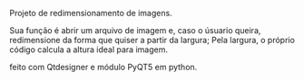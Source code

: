 Projeto de redimensionamento de imagens.

Sua função é abrir um arquivo de imagem e, caso o úsuario queira, redimensione da forma que quiser a partir da largura; Pela largura, o próprio código calcula a altura ideal para imagem.

feito com Qtdesigner e módulo PyQT5 em python.
